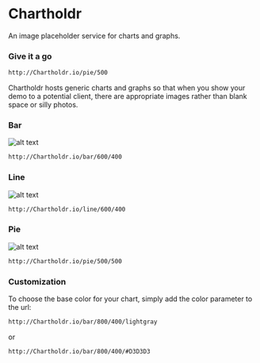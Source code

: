 # Chartholdr
An image placeholder service for charts and graphs.

### Give it a go
```html
http://Chartholdr.io/pie/500
```
Chartholdr hosts generic charts and graphs so that when you show your demo to a potential client, there are appropriate images rather than blank space or silly photos.

### Bar
![alt text](http://placehold.it/600x400 "Bar")
```html
http://Chartholdr.io/bar/600/400
```
### Line
![alt text](http://placehold.it/600x400 "Line")
```html
http://Chartholdr.io/line/600/400
```
### Pie
![alt text](http://placehold.it/500x500 "Pie")
```html
http://Chartholdr.io/pie/500/500
```

### Customization
To choose the base color for your chart, simply add the color parameter to the url:
```html
http://Chartholdr.io/bar/800/400/lightgray
```
or
```html
http://Chartholdr.io/bar/800/400/#D3D3D3
```

